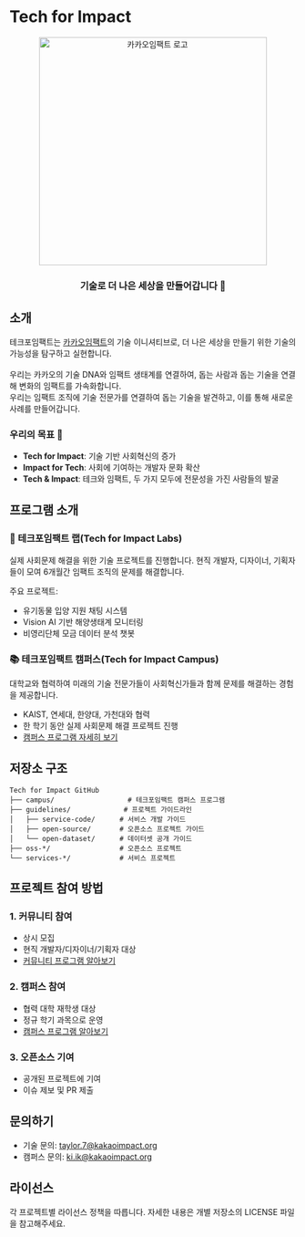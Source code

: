 # Tech for Impact

<div align="center">
  <img src="./guidelines/acknowledgement/assets/kakao_impact_logo.png" alt="카카오임팩트 로고" width="400"/>
  
  ### 기술로 더 나은 세상을 만들어갑니다 🌱
</div>

## 소개
테크포임팩트는 [카카오임팩트](https://www.kakaoimpact.org/)의 기술 이니셔티브로, 더 나은 세상을 만들기 위한 기술의 가능성을 탐구하고 실현합니다. <br> <br> 우리는 카카오의 기술 DNA와 임팩트 생태계를 연결하여, 돕는 사람과 돕는 기술을 연결해 변화의 임팩트를 가속화합니다. <br> 우리는 임팩트 조직에 기술 전문가를 연결하여 돕는 기술을 발견하고, 이를 통해 새로운 사례를 만들어갑니다.

### 우리의 목표 🎯
- **Tech for Impact**: 기술 기반 사회혁신의 증가
- **Impact for Tech**: 사회에 기여하는 개발자 문화 확산
- **Tech & Impact**: 테크와 임팩트, 두 가지 모두에 전문성을 가진 사람들의 발굴

## 프로그램 소개

### 🔬 테크포임팩트 랩(Tech for Impact Labs)
실제 사회문제 해결을 위한 기술 프로젝트를 진행합니다. 현직 개발자, 디자이너, 기획자들이 모여 6개월간 임팩트 조직의 문제를 해결합니다.

주요 프로젝트:
- 유기동물 입양 지원 채팅 시스템
- Vision AI 기반 해양생태계 모니터링
- 비영리단체 모금 데이터 분석 챗봇

### 📚 테크포임팩트 캠퍼스(Tech for Impact Campus)
대학교와 협력하여 미래의 기술 전문가들이 사회혁신가들과 함께 문제를 해결하는 경험을 제공합니다.
- KAIST, 연세대, 한양대, 가천대와 협력
- 한 학기 동안 실제 사회문제 해결 프로젝트 진행
- [캠퍼스 프로그램 자세히 보기](./campus)

## 저장소 구조

```
Tech for Impact GitHub
├── campus/                  # 테크포임팩트 캠퍼스 프로그램
├── guidelines/             # 프로젝트 가이드라인
│   ├── service-code/      # 서비스 개발 가이드
│   ├── open-source/       # 오픈소스 프로젝트 가이드
│   └── open-dataset/      # 데이터셋 공개 가이드
├── oss-*/                 # 오픈소스 프로젝트
└── services-*/            # 서비스 프로젝트
```

## 프로젝트 참여 방법

### 1. 커뮤니티 참여
- 상시 모집
- 현직 개발자/디자이너/기획자 대상
- [커뮤니티 프로그램 알아보기](https://techforimpact.io/labs)

### 2. 캠퍼스 참여
- 협력 대학 재학생 대상
- 정규 학기 과목으로 운영
- [캠퍼스 프로그램 알아보기](./campus)

### 3. 오픈소스 기여
- 공개된 프로젝트에 기여
- 이슈 제보 및 PR 제출

## 문의하기
- 기술 문의: taylor.7@kakaoimpact.org
- 캠퍼스 문의: ki.ik@kakaoimpact.org

## 라이선스
각 프로젝트별 라이선스 정책을 따릅니다. 자세한 내용은 개별 저장소의 LICENSE 파일을 참고해주세요.
